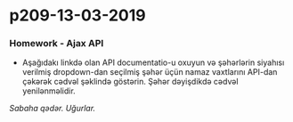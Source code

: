 # p209-13-03-2019

### Homework - Ajax API
- Aşağıdakı linkdə olan API documentatio-u oxuyun və şəhərlərin siyahısı verilmiş dropdown-dan seçilmiş şəhər üçün namaz vaxtlarını API-dan çəkərək cədvəl şəklində göstərin. Şəhər dəyişdikdə cədvəl yenilənməlidir.

*Sabaha qədər. Uğurlar.*
